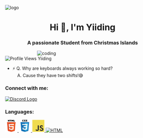 ![logo](https://alpha-centauri-production.s3.amazonaws.com/uploads/content/174/header_image/header.jpg)

<h1 align="center">Hi 👋, I'm Yiiding</h1>
<h3 align="center">A passionate Student from Christmas Islands</h3>

<img align="right" alt="coding" width="400" src="https://user-images.githubusercontent.com/55389276/140866485-8fb1c876-9a8f-4d6a-98dc-08c4981eaf70.gif">

<p align="left"> <img src="https://komarev.com/ghpvc/?username=Yiiding&label=Profile%20views&color=0e75b6&style=flat" alt="Profile Views Yiiding" /> </p>

- ⚡ Q. Why are keyboards always working so hard? <br/>
  &nbsp; &nbsp; A. Cause they have two shifts!😅

<h3 align="left">Connect with me:</h3>
<p align="left">
    <a href="https://www.discordapp.com/users/915180184666271774" target="_blank" rel="noreferrer"> <img src="https://logodownload.org/wp-content/uploads/2017/11/discord-logo-2-1.png" alt="Discord Logo" width="40" height="40"/> </a> 
</p>

<h3 align="left">Languages:</h3>
<p align="left"> 
    <a href="https://www.w3.org/html/" target="_blank" rel="noreferrer"> <img src="https://raw.githubusercontent.com/devicons/devicon/master/icons/html5/html5-original-wordmark.svg" alt="HTML" width="40" height="40"/> </a> 
    <a href="https://www.w3.org/css/" target="_blank" rel="noreferrer"> <img src="https://raw.githubusercontent.com/devicons/devicon/master/icons/css3/css3-original-wordmark.svg" alt="CSS" width="40" height="40"/> </a> 
    <a href="https://developer.mozilla.org/en-US/docs/Web/JavaScript" target="_blank" rel="noreferrer"> <img src="https://raw.githubusercontent.com/devicons/devicon/master/icons/javascript/javascript-original.svg" alt="JS" width="40" height="40"/> </a> 
    <a href="https://learn.perl.org/" target="_blank" rel="noreferrer"> <img src="https://itzone.com.vn/wp-content/uploads/2019/04/perl.png" alt="HTML" width="40" height="40"/> </a> 
</p>

<!---
Yiiding/Yiiding is a ✨ special ✨ repository because its `README.md` (this file) appears on your GitHub profile.
You can click the Preview link to take a look at your changes.
--->
